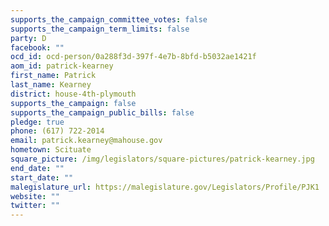 ```yaml
---
supports_the_campaign_committee_votes: false
supports_the_campaign_term_limits: false
party: D
facebook: ""
ocd_id: ocd-person/0a288f3d-397f-4e7b-8bfd-b5032ae1421f
aom_id: patrick-kearney
first_name: Patrick
last_name: Kearney
district: house-4th-plymouth
supports_the_campaign: false
supports_the_campaign_public_bills: false
pledge: true
phone: (617) 722-2014
email: patrick.kearney@mahouse.gov
hometown: Scituate
square_picture: /img/legislators/square-pictures/patrick-kearney.jpg
end_date: ""
start_date: ""
malegislature_url: https://malegislature.gov/Legislators/Profile/PJK1
website: ""
twitter: ""
---
```

